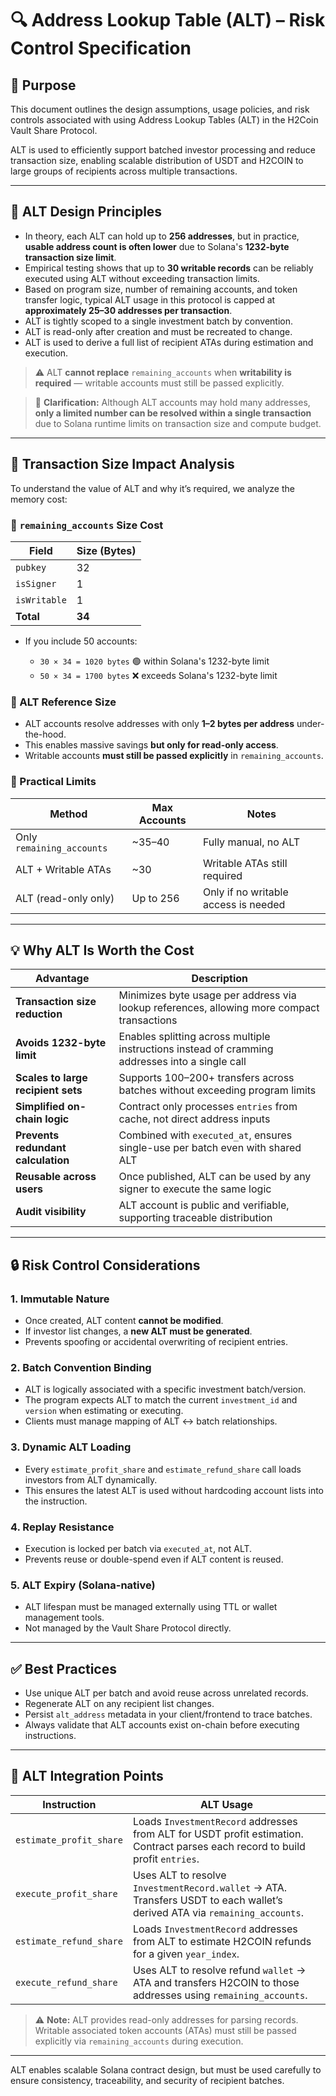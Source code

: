 # 🔍 Address Lookup Table (ALT) – Risk Control Specification

## 📘 Purpose

This document outlines the design assumptions, usage policies, and risk controls associated with using Address Lookup Tables (ALT) in the H2Coin Vault Share Protocol.

ALT is used to efficiently support batched investor processing and reduce transaction size, enabling scalable distribution of USDT and H2COIN to large groups of recipients across multiple transactions.

---

## 🧠 ALT Design Principles

* In theory, each ALT can hold up to **256 addresses**, but in practice, **usable address count is often lower** due to Solana's **1232-byte transaction size limit**.
* Empirical testing shows that up to **30 writable records** can be reliably executed using ALT without exceeding transaction limits.
* Based on program size, number of remaining accounts, and token transfer logic, typical ALT usage in this protocol is capped at **approximately 25–30 addresses per transaction**.
* ALT is tightly scoped to a single investment batch by convention.
* ALT is read-only after creation and must be recreated to change.
* ALT is used to derive a full list of recipient ATAs during estimation and execution.

> ⚠️ ALT **cannot replace** `remaining_accounts` when **writability is required** — writable accounts must still be passed explicitly.

> 🔎 **Clarification:** Although ALT accounts may hold many addresses, **only a limited number can be resolved within a single transaction** due to Solana runtime limits on transaction size and compute budget.

---

## 📏 Transaction Size Impact Analysis

To understand the value of ALT and why it’s required, we analyze the memory cost:

### 🔹 `remaining_accounts` Size Cost

| Field        | Size (Bytes) |
| ------------ | ------------ |
| `pubkey`     | 32           |
| `isSigner`   | 1            |
| `isWritable` | 1            |
| **Total**    | **34**       |

* If you include 50 accounts:

  * `30 × 34 = 1020 bytes` 🟢 within Solana's 1232-byte limit
  * `50 × 34 = 1700 bytes` ❌ exceeds Solana's 1232-byte limit

### 🔹 ALT Reference Size

* ALT accounts resolve addresses with only **1–2 bytes per address** under-the-hood.
* This enables massive savings **but only for read-only access**.
* Writable accounts **must still be passed explicitly** in `remaining_accounts`.

### 🧪 Practical Limits

| Method                    | Max Accounts | Notes                                |
| ------------------------- | ------------ | ------------------------------------ |
| Only `remaining_accounts` | \~35–40      | Fully manual, no ALT                 |
| ALT + Writable ATAs       | \~30         | Writable ATAs still required         |
| ALT (read-only only)      | Up to 256    | Only if no writable access is needed |

---

## 💡 Why ALT Is Worth the Cost

| Advantage                          | Description                                                                                     |
| ---------------------------------- | ----------------------------------------------------------------------------------------------- |
| **Transaction size reduction**     | Minimizes byte usage per address via lookup references, allowing more compact transactions      |
| **Avoids 1232-byte limit**         | Enables splitting across multiple instructions instead of cramming addresses into a single call |
| **Scales to large recipient sets** | Supports 100–200+ transfers across batches without exceeding program limits                     |
| **Simplified on-chain logic**      | Contract only processes `entries` from cache, not direct address inputs                         |
| **Prevents redundant calculation** | Combined with `executed_at`, ensures single-use per batch even with shared ALT                  |
| **Reusable across users**          | Once published, ALT can be used by any signer to execute the same logic                         |
| **Audit visibility**               | ALT account is public and verifiable, supporting traceable distribution                         |

---

## 🔒 Risk Control Considerations

### 1. Immutable Nature

* Once created, ALT content **cannot be modified**.
* If investor list changes, a **new ALT must be generated**.
* Prevents spoofing or accidental overwriting of recipient entries.

### 2. Batch Convention Binding

* ALT is logically associated with a specific investment batch/version.
* The program expects ALT to match the current `investment_id` and `version` when estimating or executing.
* Clients must manage mapping of ALT ↔ batch relationships.

### 3. Dynamic ALT Loading

* Every `estimate_profit_share` and `estimate_refund_share` call loads investors from ALT dynamically.
* This ensures the latest ALT is used without hardcoding account lists into the instruction.

### 4. Replay Resistance

* Execution is locked per batch via `executed_at`, not ALT.
* Prevents reuse or double-spend even if ALT content is reused.

### 5. ALT Expiry (Solana-native)

* ALT lifespan must be managed externally using TTL or wallet management tools.
* Not managed by the Vault Share Protocol directly.

---

## ✅ Best Practices

* Use unique ALT per batch and avoid reuse across unrelated records.
* Regenerate ALT on any recipient list changes.
* Persist `alt_address` metadata in your client/frontend to trace batches.
* Always validate that ALT accounts exist on-chain before executing instructions.

---

## 🧾 ALT Integration Points

| Instruction             | ALT Usage                                                                                                                      |
| ----------------------- | ------------------------------------------------------------------------------------------------------------------------------ |
| `estimate_profit_share` | Loads `InvestmentRecord` addresses from ALT for USDT profit estimation. Contract parses each record to build profit `entries`. |
| `execute_profit_share`  | Uses ALT to resolve `InvestmentRecord.wallet` → ATA. Transfers USDT to each wallet’s derived ATA via `remaining_accounts`.     |
| `estimate_refund_share` | Loads `InvestmentRecord` addresses from ALT to estimate H2COIN refunds for a given `year_index`.                               |
| `execute_refund_share`  | Uses ALT to resolve refund `wallet` → ATA and transfers H2COIN to those addresses using `remaining_accounts`.                  |

> ⚠️ **Note:** ALT provides read-only addresses for parsing records. Writable associated token accounts (ATAs) must still be passed explicitly via `remaining_accounts` during execution.

---

ALT enables scalable Solana contract design, but must be used carefully to ensure consistency, traceability, and security of recipient batches.

